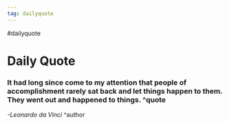```yaml
---
tag: dailyquote
---
```


#dailyquote

# Daily Quote

### It had long since come to my attention that people of accomplishment rarely sat back and let things happen to them. They went out and happened to things. ^quote
*-Leonardo da Vinci* ^author
